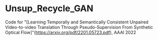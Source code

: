 # Unsup_Recycle_GAN
Code for "[Learning Temporally and Semantically Consistent Unpaired Video-to-video Translation Through Pseudo-Supervision From Synthetic Optical Flow]"(https://arxiv.org/pdf/2201.05723.pdf), AAAI 2022
